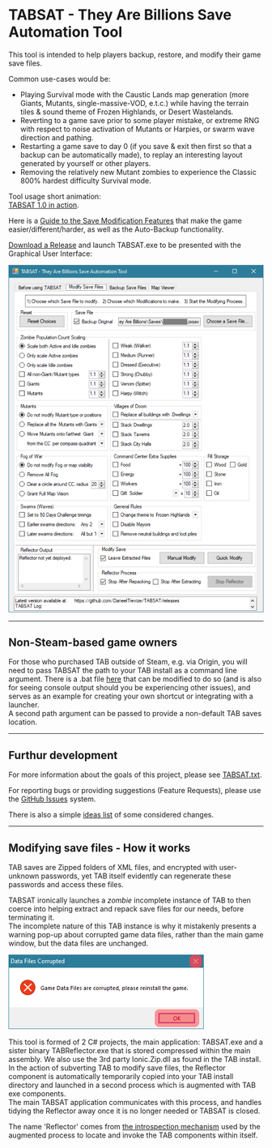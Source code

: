 # TABSAT - They Are Billions Save Automation Tool

This tool is intended to help players backup, restore, and modify their game save files.

Common use-cases would be:  
* Playing Survival mode with the Caustic Lands map generation (more Giants, Mutants, single-massive-VOD, e.t.c.) while having the terrain tiles & sound theme of Frozen Highlands, or Desert Wastelands.  
* Reverting to a game save prior to some player mistake, or extreme RNG with respect to noise activation of Mutants or Harpies, or swarm wave direction and pathing.  
* Restarting a game save to day 0 (if you save & exit then first so that a backup can be automatically made), to replay an interesting layout generated by yourself or other players.  
* Removing the relatively new Mutant zombies to experience the Classic 800% hardest difficulty Survival mode.  

Tool usage short animation:  
[TABSAT 1.0 in action](https://github.com/DaneelTrevize/TABSAT/blob/master/screenshots/Demo%203.mkv?raw=true).  

Here is a [Guide to the Save Modification Features](https://github.com/DaneelTrevize/TABSAT/blob/master/Features.md) that make the game easier/different/harder, as well as the Auto-Backup functionality.

[Download a Release](https://github.com/DaneelTrevize/TABSAT/releases) and launch TABSAT.exe to be presented with the Graphical User Interface:

![UI 2 1](https://github.com/DaneelTrevize/TABSAT/blob/master/screenshots/UI%202%201.png)

----

## Non-Steam-based game owners

For those who purchased TAB outside of Steam, e.g. via Origin, you will need to pass TABSAT the path to your TAB install as a command line argument. There is a .bat file [here](https://github.com/DaneelTrevize/TABSAT/blob/master/TABSAT/TABSAT/bin/x64/Release/TABSAT.bat) that can be modified to do so (and is also for seeing console output should you be experiencing other issues), and serves as an example for creating your own shortcut or integrating with a launcher.  
A second path argument can be passed to provide a non-default TAB saves location.

----

## Furthur development

For more information about the goals of this project, please see [TABSAT.txt](https://github.com/DaneelTrevize/TABSAT/blob/master/TABSAT.txt).

For reporting bugs or providing suggestions (Feature Requests), please use the [GitHub Issues](https://github.com/DaneelTrevize/TABSAT/issues?q=is%3Aissue+updated%3A%3E2023-01-01) system.  

There is also a simple [ideas list](https://github.com/DaneelTrevize/TABSAT/blob/master/TODO.txt) of some considered changes.

----

## Modifying save files - How it works

TAB saves are Zipped folders of XML files, and encrypted with user-unknown passwords, yet TAB itself evidently can regenerate these passwords and access these files.

TABSAT ironically launches a *zombie* incomplete instance of TAB to then coerce into helping extract and repack save files for our needs, before terminating it.  
The incomplete nature of this TAB instance is why it mistakenly presents a warning pop-up about corrupted game data files, rather than the main game window, but the data files are unchanged.

![Data Files Corrupted pop-up](https://github.com/DaneelTrevize/TABSAT/blob/master/TABSAT/TABSAT/Resources/TAB_ignore_popup.png)

This tool is formed of 2 C# projects, the main application: TABSAT.exe and a sister binary TABReflector.exe that is stored compressed within the main assembly. We also use the 3rd party Ionic.Zip.dll as found in the TAB install.  
In the action of subverting TAB to modify save files, the Reflector component is automatically temporarily copied into your TAB install directory and launched in a second process which is augmented with TAB exe components.  
The main TABSAT application communicates with this process, and handles tidying the Reflector away once it is no longer needed or TABSAT is closed.

The name 'Reflector' comes from [the introspection mechanism](https://docs.microsoft.com/en-us/dotnet/api/system.reflection?view=netframework-4.0) used by the augmented process to locate and invoke the TAB components within itself.
